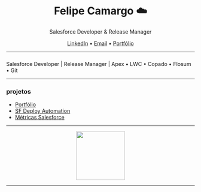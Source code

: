 <h1 align="center">Felipe Camargo ☁️</h1>

<p align="center">
  Salesforce Developer & Release Manager<br>
  
</p>

<p align="center">
  <a href="https://www.linkedin.com/in/seu-linkedin">LinkedIn</a> • 
  <a href="mailto:seuemail@email.com">Email</a> • 
  <a href="https://camargofe.github.io">Portfólio</a>
</p>

---

### 

Salesforce Developer | Release Manager | Apex • LWC • Copado • Flosum • Git

---

### projetos

- [Portfólio](https://camargofe.github.io)
- [SF Deploy Automation](https://github.com/camargofe/sf-deploy-automation)
- [Métricas Salesforce](https://github.com/camargofe/salesforce-metrics-dashboard)

---

<p align="center">
  <img src="https://github-readme-stats.vercel.app/api?username=camargofe&show_icons=false&hide_title=true&hide_border=true&theme=default" height="130">
</p>

---
